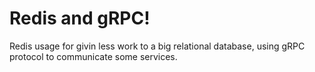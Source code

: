 # Redis and gRPC!
Redis usage for givin less work to a big relational database, using gRPC protocol to communicate some services. 
